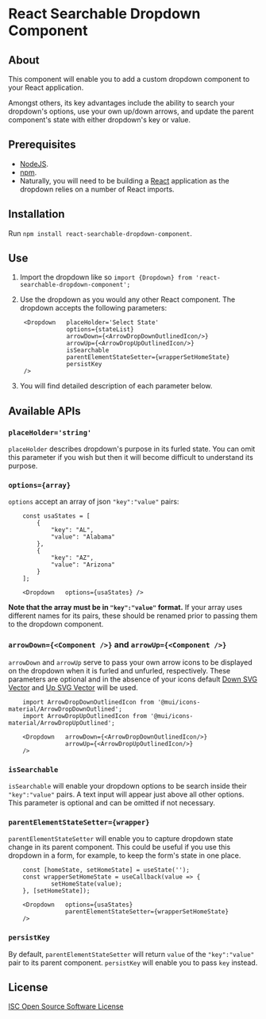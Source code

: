 # React Searchable Dropdown Component
## About
This component will enable you to add a custom dropdown component to your React application. 

Amongst others, its key advantages include the ability to search your dropdown's options, use your own up/down arrows, and update the parent component's state with either dropdown's key or value. 

## Prerequisites
- [NodeJS](https://nodejs.org/en/).
- [npm](https://www.npmjs.com/).
- Naturally, you will need to be building a [React](https://reactjs.org/) application as the dropdown relies on a number of React imports.


## Installation 
Run `npm install react-searchable-dropdown-component`.

## Use
1. Import the dropdown like so `import {Dropdown} from 'react-searchable-dropdown-component';`
1. Use the dropdown as you would any other React component. The dropdown accepts the following parameters:

        <Dropdown   placeHolder='Select State'
                    options={stateList}
                    arrowDown={<ArrowDropDownOutlinedIcon/>}
                    arrowUp={<ArrowDropUpOutlinedIcon/>}
                    isSearchable
                    parentElementStateSetter={wrapperSetHomeState}
                    persistKey
        />
                             
1. You will find detailed description of each parameter below.

## Available APIs

### `placeHolder='string'`
`placeHolder` describes dropdown's purpose in its furled state. You can omit this parameter if you wish but then it will become difficult to understand its purpose.

### `options={array}`
`options` accept an array of json `"key":"value"` pairs:

        const usaStates = [
            {
                "key": "AL",
                "value": "Alabama"
            },
            {
                "key": "AZ",
                "value": "Arizona"
            }
        ];    
        
        <Dropdown   options={usaStates} />

**Note that the array must be in `"key":"value"` format.** If your array uses different names for its pairs, these should be renamed prior to passing them to the dropdown component.

### `arrowDown={<Component />}` and `arrowUp={<Component />}`
`arrowDown` and `arrowUp` serve to pass your own arrow icons to be displayed on the dropdown when it is furled and unfurled, respectively. These parameters are optional and in the absence of your icons default [Down SVG Vector](https://www.svgrepo.com/svg/430918/down) and [Up SVG Vector](https://www.svgrepo.com/svg/431354/up) will be used. 

        import ArrowDropDownOutlinedIcon from '@mui/icons-material/ArrowDropDownOutlined';
        import ArrowDropUpOutlinedIcon from '@mui/icons-material/ArrowDropUpOutlined';
        
        <Dropdown   arrowDown={<ArrowDropDownOutlinedIcon/>}
                    arrowUp={<ArrowDropUpOutlinedIcon/>}
        />

### `isSearchable`
`isSearchable` will enable your dropdown options to be search inside their `"key":"value"` pairs. A text input will appear just above all other options. This parameter is optional and can be omitted if not necessary.

### `parentElementStateSetter={wrapper}`
`parentElementStateSetter` will enable you to capture dropdown state change in its parent component. This could be useful if you use this dropdown in a form, for example, to keep the form's state in one place.

        const [homeState, setHomeState] = useState('');
        const wrapperSetHomeState = useCallback(value => {
                setHomeState(value);
        }, [setHomeState]);
        
        <Dropdown   options={usaStates}
                    parentElementStateSetter={wrapperSetHomeState} 
        />

### `persistKey`
By default, `parentElementStateSetter` will return `value` of the `"key":"value"` pair to its parent component. `persistKey` will enable you to pass `key` instead. 

## License
[ISC Open Source Software License](https://www.isc.org/licenses/)
